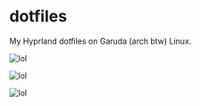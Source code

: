 # dotfiles
My Hyprland dotfiles on Garuda (arch btw) Linux.

![lol](https://0x0.st/HP3q.png)

![lol](https://0x0.st/HP3a.png)

![lol](https://0x0.st/HP3j.png)

